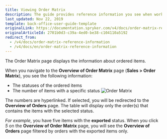 ```yaml
---
title: Viewing Order Matrix
description: The guide provides reference information you see when working with the ordered items in the Back Office.
last_updated: Nov 22, 2019
template: back-office-user-guide-template
originalLink: https://documentation.spryker.com/v4/docs/order-matrix-reference-information
originalArticleId: 2701b0d3-c39a-4ed0-be38-c104110a5192
redirect_from:
  - /v4/docs/order-matrix-reference-information
  - /v4/docs/en/order-matrix-reference-information
---
```


The Order Matrix page displays the information about ordered items.

When you navigate to the **Overview of Order Matrix** page (**Sales > Order Matrix**), you see the following information:
* The statuses of the ordered items
* The number of items with a specific status
![Order Matrix](https://spryker.s3.eu-central-1.amazonaws.com/docs/User+Guides/Back+Office+User+Guides/Sales/Order+Matrix/order+matrix.png)

The numbers are hyperlinked. If selected, you will be redirected to the **Overview of Orders** page. The table will display only the order(s) that contains the items with the selected status.

_For example_, you have five items with the **exported** status. When you click _5_ on the **Overview of Order Matrix** page, you will see the **Overview of Orders** page filtered by orders with the exported items only.
